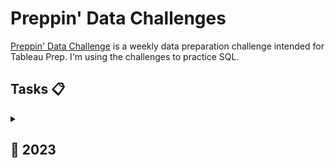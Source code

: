 # Preppin' Data Challenges
[Preppin' Data Challenge](https://preppindata.blogspot.com/) is a weekly data preparation challenge intended for Tableau Prep. I'm using the challenges to practice SQL.

## Tasks 📋

<a id="2023"></a>
<details>
  <summary><h2>📅&nbsp;2023</h2></summary>

| Week | Challenge | Description | My solution |
|-----------|-------------|:-----------:|:-------------:|
| 1 | The Data Source Bank | [📋](https://preppindata.blogspot.com/2023/01/2023-week-1-data-source-bank.html) |[↗️](https://github.com/duonglindaa/SQL_challenges/tree/main/LEGO%20SQL%20Challenge) |

</details>
